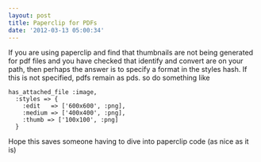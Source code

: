 ```yaml
---
layout: post
title: Paperclip for PDFs
date: '2012-03-13 05:00:34'
---
```


<p>If you are using paperclip and find that thumbnails are not being generated for pdf files and you have checked that identify and convert are on your path, then perhaps the answer is to  specify a format in the styles hash. If this is not specified, pdfs remain as pds. so do something like</p>

<pre><code>has_attached_file :image,
  :styles =&gt; {
    :edit   =&gt; ['600x600', :png],
    :medium =&gt; ['400x400', :png],
    :thumb =&gt; ['100x100', :png]
  }
</code></pre>

<p>Hope this saves someone having to dive into paperclip code (as nice as it is)</p>